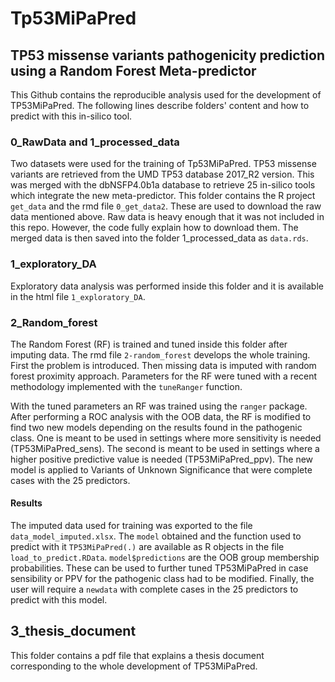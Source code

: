 # Tp53MiPaPred

## TP53 missense variants pathogenicity prediction using a Random Forest Meta-predictor

This Github contains the reproducible analysis used for the development of TP53MiPaPred. The following lines describe folders' content and how to predict with this in-silico tool.

### 0_RawData and 1_processed_data

Two datasets were used for the training of Tp53MiPaPred. TP53 missense variants are retrieved from the UMD TP53 database 2017_R2 version. This was merged with the dbNSFP4.0b1a database to retrieve 25 in-silico tools which integrate the new meta-predictor. This folder contains the R project `get_data` and the rmd file `0_get_data2`. These are used to download the raw data mentioned above. Raw data is heavy enough that it was not included in this repo. However, the code fully explain how to download them. The merged data is then saved into the folder 1_processed_data as `data.rds`.

### 1_exploratory_DA

Exploratory data analysis was performed inside this folder and it is available in the html file `1_exploratory_DA`.

### 2_Random_forest

The Random Forest (RF) is trained and tuned inside this folder after imputing data. The rmd file `2-random_forest` develops the whole training. First the problem is introduced. Then missing data is imputed with random forest proximity approach. Parameters for the RF were tuned with a recent methodology implemented with the `tuneRanger` function.

With the tuned parameters an RF was trained using the `ranger` package. After performing a ROC analysis with the OOB data, the RF is modified to find two new models depending on the results found in the pathogenic class. One is meant to be used in settings where more sensitivity is needed (TP53MiPaPred_sens). The second is meant to be used in settings where a higher positive predictive value is needed (TP53MiPaPred_ppv). The new model is applied to Variants of Unknown Significance that were complete cases with the 25 predictors.

#### Results

The imputed data used for training was exported to the file `data_model_imputed.xlsx`. The `model` obtained and the function used to predict with it `TP53MiPaPred(.)` are available as R objects in the file `load_to_predict.RData`. `model$predictions` are the OOB group membership probabilities. These can be used to further tuned TP53MiPaPred in case sensibility or PPV for the pathogenic class had to be modified. Finally, the user will require a `newdata` with complete cases in the 25 predictors to predict with this model.

## 3_thesis_document

This folder contains a pdf file that explains a thesis document corresponding to the whole development of TP53MiPaPred.

